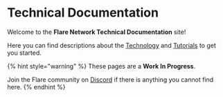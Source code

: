 # Technical Documentation

Welcome to the **Flare Network Technical Documentation** site!

Here you can find descriptions about the [Technology](broken-reference) and [Tutorials](broken-reference) to get you started.

{% hint style="warning" %}
These pages are a **Work In Progress**.

Join the Flare community on [Discord](https://discord.gg/XqNa7Rq) if there is anything you cannot find here.
{% endhint %}
